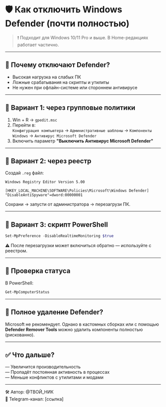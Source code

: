 
# 🛡️ Как отключить Windows Defender (почти полностью)

> ❗ Подходит для Windows 10/11 Pro и выше. В Home-редакциях работает частично.

---

## 🔹 Почему отключают Defender?

- Высокая нагрузка на слабых ПК
- Ложные срабатывания на скрипты и утилиты
- Не нужен при офлайн-системе или стороннем антивирусе

---

## 🔹 Вариант 1: через групповые политики

1. Win + R → `gpedit.msc`  
2. Перейти в:  
   `Конфигурация компьютера` → `Административные шаблоны` → `Компоненты Windows` → `Антивирус Microsoft Defender`  
3. Включить параметр **"Выключить Антивирус Microsoft Defender"**

---

## 🔹 Вариант 2: через реестр

Создай `.reg` файл:

```reg
Windows Registry Editor Version 5.00

[HKEY_LOCAL_MACHINE\SOFTWARE\Policies\Microsoft\Windows Defender]
"DisableAntiSpyware"=dword:00000001
```

Сохрани → запусти от администратора → перезагрузи ПК.

---

## 🔹 Вариант 3: скрипт PowerShell

```powershell
Set-MpPreference -DisableRealtimeMonitoring $true
```

⚠️ После перезагрузки может включиться обратно — используйте с реестром.

---

## 🔹 Проверка статуса

В PowerShell:

```powershell
Get-MpComputerStatus
```

---

## 🔹 Полное удаление Defender?

Microsoft не рекомендует. Однако в кастомных сборках или с помощью **Defender Remover Tools** можно удалить компоненты полностью (рискованно).

---

## ✅ Что дальше?

— Увеличится производительность  
— Пропадёт постоянная активность в процессах  
— Меньше конфликтов с утилитами и модами

---

🛠 Автор: @ТВОЙ_НИК  
📡 Telegram-канал: [ссылка]
